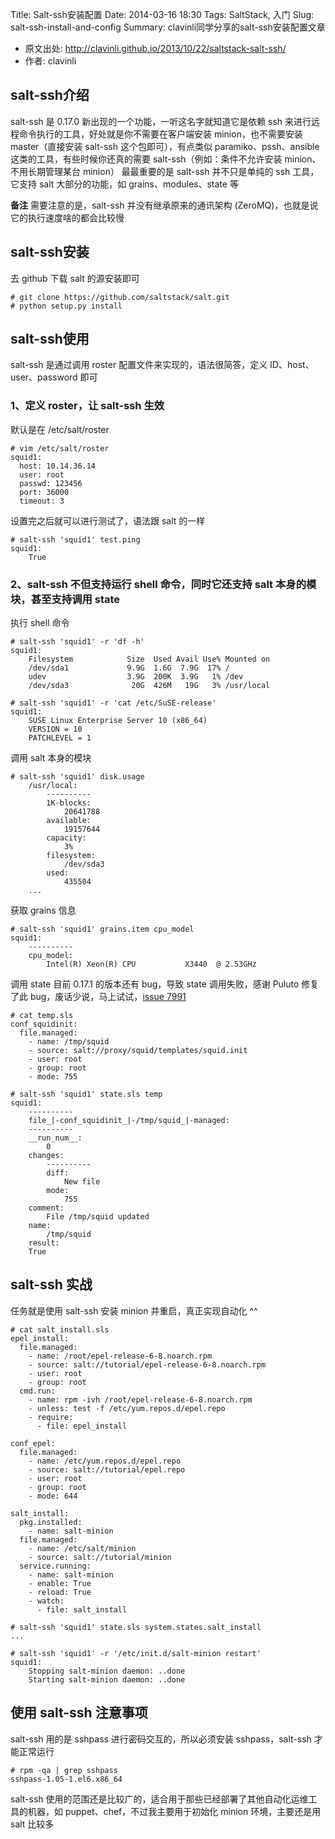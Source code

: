 Title: Salt-ssh安装配置
Date: 2014-03-16 18:30
Tags: SaltStack, 入门
Slug: salt-ssh-install-and-config
Summary: clavinli同学分享的salt-ssh安装配置文章

* 原文出处: <http://clavinli.github.io/2013/10/22/saltstack-salt-ssh/>
* 作者: clavinli

## salt-ssh介绍

salt-ssh 是 0.17.0 新出现的一个功能，一听这名字就知道它是依赖 ssh
来进行远程命令执行的工具，好处就是你不需要在客户端安装
minion，也不需要安装 master（直接安装 salt-ssh 这个包即可），有点类似
paramiko、pssh、ansible 这类的工具，有些时候你还真的需要
salt-ssh（例如：条件不允许安装 minion、不用长期管理某台 minion）
最最重要的是 salt-ssh 并不只是单纯的 ssh 工具，它支持 salt
大部分的功能，如 grains、modules、state 等

**备注** 需要注意的是，salt-ssh 并没有继承原来的通讯架构
(ZeroMQ)，也就是说它的执行速度啥的都会比较慢

## salt-ssh安装

去 github 下载 salt 的源安装即可

    # git clone https://github.com/saltstack/salt.git
    # python setup.py install

## salt-ssh使用

salt-ssh 是通过调用 roster 配置文件来实现的，语法很简答，定义
ID、host、user、password 即可

### 1、定义 roster，让 salt-ssh 生效

默认是在 /etc/salt/roster

    # vim /etc/salt/roster
    squid1:
      host: 10.14.36.14
      user: root
      passwd: 123456
      port: 36000
      timeout: 3

设置完之后就可以进行测试了，语法跟 salt 的一样

    # salt-ssh 'squid1' test.ping
    squid1:
        True

### 2、salt-ssh 不但支持运行 shell 命令，同时它还支持 salt 本身的模块，甚至支持调用 state

执行 shell 命令

    # salt-ssh 'squid1' -r 'df -h'
    squid1:
        Filesystem            Size  Used Avail Use% Mounted on
        /dev/sda1             9.9G  1.6G  7.9G  17% /
        udev                  3.9G  200K  3.9G   1% /dev
        /dev/sda3              20G  426M   19G   3% /usr/local

    # salt-ssh 'squid1' -r 'cat /etc/SuSE-release'
    squid1:
        SUSE Linux Enterprise Server 10 (x86_64)
        VERSION = 10
        PATCHLEVEL = 1

调用 salt 本身的模块

    # salt-ssh 'squid1' disk.usage
        /usr/local:
            ----------
            1K-blocks:
                20641788
            available:
                19157644
            capacity:
                3%
            filesystem:
                /dev/sda3
            used:
                435504
        ...

获取 grains 信息

    # salt-ssh 'squid1' grains.item cpu_model
    squid1:
        ----------
        cpu_model:
            Intel(R) Xeon(R) CPU           X3440  @ 2.53GHz

调用 state 目前 0.17.1 的版本还有 bug，导致 state 调用失败，感谢 Puluto
修复了此 bug，废话少说，马上试试，[issue
7991](https://github.com/saltstack/salt/issues/7991)

    # cat temp.sls
    conf_squidinit:
      file.managed:
        - name: /tmp/squid
        - source: salt://proxy/squid/templates/squid.init
        - user: root
        - group: root
        - mode: 755

    # salt-ssh 'squid1' state.sls temp
    squid1:
        ----------
        file_|-conf_squidinit_|-/tmp/squid_|-managed:
        ----------
        __run_num__:
            0
        changes:
            ----------
            diff:
                New file
            mode:
                755
        comment:
            File /tmp/squid updated
        name:
            /tmp/squid
        result:
        True

## salt-ssh 实战

任务就是使用 salt-ssh 安装 minion 并重启，真正实现自动化 ^^

    # cat salt_install.sls
    epel_install:
      file.managed:
        - name: /root/epel-release-6-8.noarch.rpm
        - source: salt://tutorial/epel-release-6-8.noarch.rpm
        - user: root
        - group: root
      cmd.run:
        - name: rpm -ivh /root/epel-release-6-8.noarch.rpm
        - unless: test -f /etc/yum.repos.d/epel.repo
        - require:
          - file: epel_install

    conf_epel:
      file.managed:
        - name: /etc/yum.repos.d/epel.repo
        - source: salt://tutorial/epel.repo
        - user: root
        - group: root
        - mode: 644

    salt_install:
      pkg.installed:
        - name: salt-minion
      file.managed:
        - name: /etc/salt/minion
        - source: salt://tutorial/minion
      service.running:
        - name: salt-minion
        - enable: True
        - reload: True
        - watch:
          - file: salt_install

    # salt-ssh 'squid1' state.sls system.states.salt_install
    ...

    # salt-ssh 'squid1' -r '/etc/init.d/salt-minion restart'
    squid1:
        Stopping salt-minion daemon: ..done
        Starting salt-minion daemon: ..done

## 使用 salt-ssh 注意事项

salt-ssh 用的是 sshpass 进行密码交互的，所以必须安装 sshpass，salt-ssh
才能正常运行

    # rpm -qa | grep sshpass
    sshpass-1.05-1.el6.x86_64

salt-ssh
使用的范围还是比较广的，适合用于那些已经部署了其他自动化运维工具的机器，如
puppet、chef，不过我主要用于初始化 minion 环境，主要还是用 salt 比较多